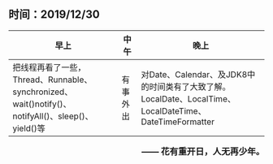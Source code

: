 ## 时间：2019/12/30

| 早上 | 中午 | 晚上 |
| ---- | ---- | ---- |
| 把线程再看了一些，Thread、Runnable、synchronized、wait()notify()、notifyAll()、sleep()、yield()等 | 有事外出 | 对Date、Calendar、及JDK8中的时间类有了大致了解。LocalDate、LocalTime、LocalDateTime、DateTimeFormatter |

<span style="float:right;font-weight:bold;font-size:17px;">—— 花有重开日，人无再少年。</span>